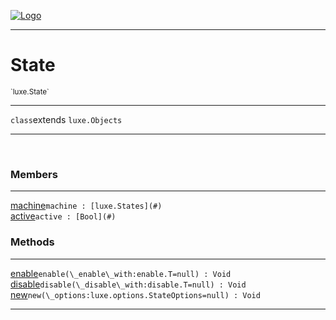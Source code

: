 
[![Logo](../../images/logo.png)](../../api/index.html)

---



<h1>State</h1>
<small>`luxe.State`</small>



---

`class`extends <code><span>luxe.Objects</span></code>

---

&nbsp;
&nbsp;



<h3>Members</h3> <hr/><span class="member apipage">
                <a name="machine"><a class="lift" href="#machine">machine</a></a><code class="signature apipage">machine : [luxe.States](#)</code><br/></span>
            <span class="small_desc_flat"></span><span class="member apipage">
                <a name="active"><a class="lift" href="#active">active</a></a><code class="signature apipage">active : [Bool](#)</code><br/></span>
            <span class="small_desc_flat"></span>





<h3>Methods</h3> <hr/><span class="method apipage">
            <a name="enable"><a class="lift" href="#enable">enable</a></a><code class="signature apipage">enable(\_enable\_with:enable.T<span>=null</span>) : Void</code><br/><span class="small_desc_flat"></span>
        </span>
    <span class="method apipage">
            <a name="disable"><a class="lift" href="#disable">disable</a></a><code class="signature apipage">disable(\_disable\_with:disable.T<span>=null</span>) : Void</code><br/><span class="small_desc_flat"></span>
        </span>
    <span class="method apipage">
            <a name="new"><a class="lift" href="#new">new</a></a><code class="signature apipage">new(\_options:luxe.options.StateOptions<span>=null</span>) : Void</code><br/><span class="small_desc_flat"></span>
        </span>
    





---

&nbsp;
&nbsp;
&nbsp;
&nbsp;